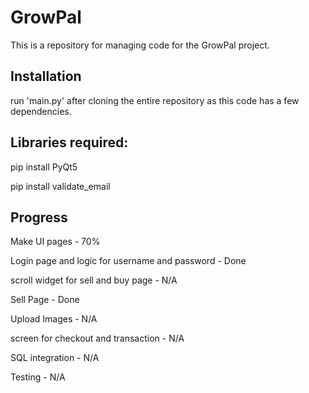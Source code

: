 # GrowPal
This is a repository for managing code for the GrowPal project. 

## Installation
run 'main.py' after cloning the entire repository as this code has a few dependencies. 

## Libraries required:
pip install PyQt5

pip install validate_email

## Progress
Make UI pages - 70%

Login page and logic for username and password - Done

scroll widget for sell and buy page - N/A

Sell Page - Done

Upload Images - N/A

screen for checkout and transaction - N/A

SQL integration - N/A

Testing - N/A

